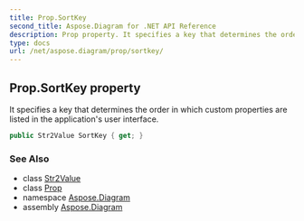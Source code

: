 ```yaml
---
title: Prop.SortKey
second_title: Aspose.Diagram for .NET API Reference
description: Prop property. It specifies a key that determines the order in which custom properties are listed in the applications user interface
type: docs
url: /net/aspose.diagram/prop/sortkey/
---
```

## Prop.SortKey property

It specifies a key that determines the order in which custom properties are listed in the application's user interface.

```csharp
public Str2Value SortKey { get; }
```

### See Also

* class [Str2Value](../../str2value/)
* class [Prop](../)
* namespace [Aspose.Diagram](../../prop/)
* assembly [Aspose.Diagram](../../../)



